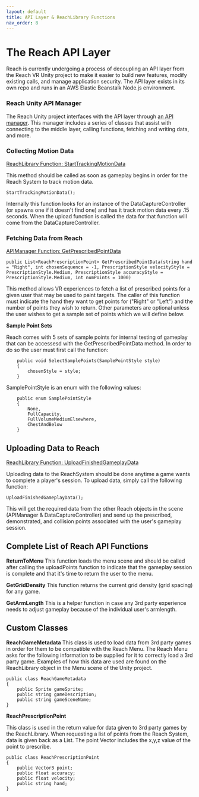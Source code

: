 ```yaml
---
layout: default
title: API Layer & ReachLibrary Functions
nav_order: 8
---
```


# The Reach API Layer

Reach is currently undergoing a process of decoupling an API layer from the Reach VR Unity project to make it easier to build new features, modify existing calls, and manage application security. The API layer exists in its own repo and runs in an AWS Elastic Beanstalk Node.js environment.

### Reach Unity API Manager

The Reach Unity project interfaces with the API layer through [an API manager](https://github.com/TriadLabs/Reach-Shoulder-Health-Unity/blob/master/Assets/APIManager.cs). This manager includes a series of classes that assist with connecting to the middle layer, calling functions, fetching and writing data, and more.


### Collecting Motion Data

[ReachLibrary Function: StartTrackingMotionData](https://github.com/TriadLabs/Reach-Shoulder-Health-Unity/blob/c448728811782c6e4484fd05ea930adceeb8e4d9/Assets/ReachLibrary.cs)

This method should be called as soon as gameplay begins in order for the Reach System to track motion data.

```
StartTrackingMotionData();
```

Internally this function looks for an instance of the DataCaptureController (or spawns one if it doesn't find one) and has it track motion data every .15 seconds. When the upload function is called the data for that function will come from the DataCaptureController. 


### Fetching Data from Reach

[APIManager Function: GetPrescribedPointData](https://github.com/TriadLabs/Reach-Shoulder-Health-Unity/blob/c102e6e26879d98ecd69e1d262cb2cd0dac3e69c/Assets/APIManager.cs)

```
public List<ReachPrescriptionPoint> GetPrescribedPointData(string hand = "Right", int chosenSequence = -1, PrescriptionStyle velocityStyle = PrescriptionStyle.Medium, PrescriptionStyle accuracyStyle = PrescriptionStyle.Medium, int numPoints = 1000)
```

This method allows VR experiences to fetch a list of prescribed points for a given user that may be used to paint targets. The caller of this function must indicate the hand they want to get points for ("Right" or "Left") and the number of points they wish to return. Other parameters are optional unless the user wishes to get a sample set of points which we will define below. 

**Sample Point Sets**

Reach comes with 5 sets of sample points for internal testing of gameplay that can be accessesd with the GetPrescribedPointData method. In order to do so the user must first call the function:

```
    public void SelectSamplePoints(SamplePointStyle style)
    {
        chosenStyle = style;
    }
```
    

SamplePointStyle is an enum with the following values:

```
    public enum SamplePointStyle
    {
        None,
        FullCapacity,
        FullVolumeMediumElsewhere,
        ChestAndBelow
    }
```

## Uploading Data to Reach

[ReachLibrary Function: UploadFinishedGameplayData](https://github.com/TriadLabs/Reach-Shoulder-Health-Unity/blob/c448728811782c6e4484fd05ea930adceeb8e4d9/Assets/ReachLibrary.cs)

Uploading data to the ReachSystem should be done anytime a game wants to complete a player's session. To upload data, simply call the following function:

```
UploadFinishedGameplayData();
```

This will get the required data from the other Reach objects in the scene (APIManager & DataCaptureController) and send up the prescribed, demonstrated, and collision points associated with the user's gameplay session. 


## Complete List of Reach API Functions

**ReturnToMenu**
This function loads the menu scene and should be called after calling the uploadPoints function to indicate that the gameplay session is complete and that it's time to return the user to the menu.

**GetGridDensity**
This function returns the current grid density (grid spacing) for any game. 

**GetArmLength**
This is a helper function in case any 3rd party experience needs to adjust gameplay because of the individual user's armlength.


## Custom Classes

**ReachGameMetadata**
This class is used to load data from 3rd party games in order for them to be compatible with the Reach Menu. The Reach Menu asks for the following information to be supplied for it to correctly load a 3rd party game. Examples of how this data are used are found on the ReachLibrary object in the Menu scene of the Unity project. 

```
public class ReachGameMetadata
{
    public Sprite gameSprite;
    public string gameDescription;
    public string gameSceneName;
}
```


**ReachPrescriptionPoint**

This class is used in the return value for data given to 3rd party games by the ReachLibrary. When requesting a list of points from the Reach System, data is given back as a List<ReachPrescriptionPoint>. The point Vector includes the x,y,z value of the point to prescribe.

```
public class ReachPrescriptionPoint
{
    public Vector3 point;
    public float accuracy;
    public float velocity;
    public string hand;
}
```
